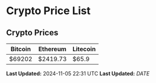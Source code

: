 # Crypto Price List

## Crypto Prices
| Bitcoin | Ethereum | Litecoin |
| ------- | -------- | -------- |
| $69202 | $2419.73 | $65.9 |
**Last Updated:** 2024-11-05 22:31 UTC
**Last Updated:** $DATE$
